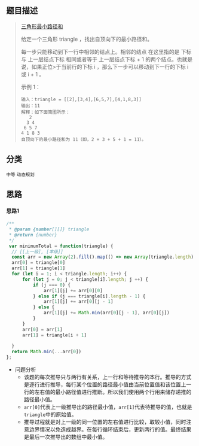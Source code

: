 ## 题目描述

> [三角形最小路径和](https://leetcode-cn.com/problems/triangle/)
>
>给定一个三角形 triangle ，找出自顶向下的最小路径和。
>
>每一步只能移动到下一行中相邻的结点上。相邻的结点 在这里指的是 下标 与 上一层结点下标 相同或者等于 上一层结点下标 + 1 的两个结点。也就是说，如果正位>于当前行的下标 i ，那么下一步可以移动到下一行的下标 i 或 i + 1 。
>
>示例 1：
>```
>输入：triangle = [[2],[3,4],[6,5,7],[4,1,8,3]]
>输出：11
>解释：如下面简图所示：
>    2
>   3 4
>  6 5 7
> 4 1 8 3
>自顶向下的最小路径和为 11（即，2 + 3 + 5 + 1 = 11）。


## 分类
`中等` `动态规划`

## 思路
#### 思路1
```javascript
/**
 * @param {number[][]} triangle
 * @return {number}
 */
 var minimumTotal = function(triangle) {
  // [[上一级], [本级]]
  const arr = new Array(2).fill().map(() => new Array(triangle.length).fill(0))
  arr[0] = triangle[0]
  arr[1] = triangle[1]
  for (let i = 1; i < triangle.length; i++) {
      for (let j = 0; j < triangle[i].length; j ++) {
          if (j === 0) {
              arr[1][j] += arr[0][0]
          } else if (j === triangle[i].length - 1) {
              arr[1][j] += arr[0][j - 1]
          } else {
              arr[1][j] += Math.min(arr[0][j - 1], arr[0][j])
          }
      }
      arr[0] = arr[1]
      arr[1] = triangle[i + 1]
      
  }
  return Math.min(...arr[0])
};
```
- 问题分析
  - 该题的每次推导只与两行有关系，上一行和等待推导的本行。推导的方式是逐行进行推导，每行某个位置的路径最小值由当前位置值和该位置上一行的左右值的最小路径值进行推断。所以我们使用两个行用来储存递推的路径最小值。
  - `arr[0]`代表上一级推导出的路径最小值，`arr[1]`代表待推导的值，也就是`triangle`中的原始值。
  - 推导过程就是对上一级的同一位置的左右值进行比较，取较小值，同时注意边界情况以免造成越界。在每行循环结束后，更新两行的值。最终结果是最后一次推导出的数组中最小值。